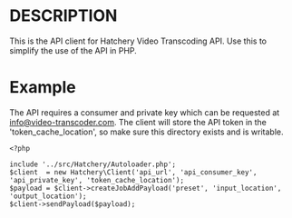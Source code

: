 DESCRIPTION
===========
This is the API client for Hatchery Video Transcoding API. Use this to simplify the use of the API in PHP.

Example
=======

The API requires a consumer and private key which can be requested at info@video-transcoder.com. 
The client will store the API token in the 'token_cache_location', so make sure this directory exists and is writable. 

    <?php

    include '../src/Hatchery/Autoloader.php';
    $client  = new Hatchery\Client('api_url', 'api_consumer_key', 'api_private_key', 'token_cache_location');
    $payload = $client->createJobAddPayload('preset', 'input_location', 'output_location');
    $client->sendPayload($payload);
